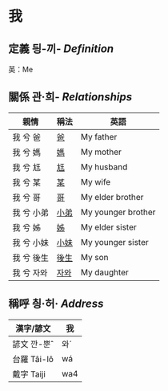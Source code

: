 # 我
## 定義 딍-끼- _Definition_




英：Me

## 關係 관·희- _Relationships_

親情 | 稱法 | 英語
--- | --- | --- 
我 兮 爸 | [爸](member2.md) | My father
我 兮 媽 | [媽](member3.md) | My mother
我 兮 尪 | [尪](member17.md) | My husband
我 兮 某 | [某](member18.md) | My wife
我 兮 哥 | [哥](member4.md) | My elder brother
我 兮 小弟 | [小弟](member6.md) | My younger brother
我 兮 姊 | [姊](member5.md) | My elder sister
我 兮 小妹 | [小妹](member7.md) | My younger sister
我 兮 後生 | [後生](member19.md) | My son
我 兮 자와 | [자와](member20.md) | My daughter


## 稱呼 칑·허· _Address_

漢字/諺文 | 我
--- | ---
諺文 깐-뿐ˆ | 와ˊ
台羅 Tâi-lô | wá
戴字 Taiji | wa4


